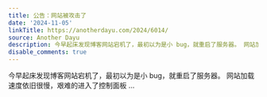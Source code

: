 ```yaml
---
title: 公告：网站被攻击了
date: '2024-11-05'
linkTitle: https://anotherdayu.com/2024/6014/
source: Another Dayu
description: 今早起床发现博客网站宕机了，最初以为是小 bug，就重启了服务器。 网站加载速度依旧很慢，艰难的进入了控制面板 ...
disable_comments: true
---
```

今早起床发现博客网站宕机了，最初以为是小 bug，就重启了服务器。 网站加载速度依旧很慢，艰难的进入了控制面板 ...